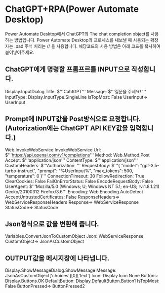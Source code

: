 # ChatGPT+RPA(Power Automate Desktop)
Power Automate Desktop에서 ChatGPT의 The chat completion object를 사용하는 방법입니다. 
Power Automate Desktop의 프로세스를 내보낼 때 사용되는 확장자는 .pad
주석 처리는 // 을 사용합니다. 
해당코드의 사용 방법은 아래 코드를 복사하여 붙어넣어주세요.

## ChatGPT에게 명령할 프롬프르를 INPUT으로 작성합니다.
Display.InputDialog Title: $'''CahtGPT''' Message: $'''질문을 주세요! ''' InputType: Display.InputType.SingleLine IsTopMost: False UserInput=> UserInput

##  Prompt에 INPUT값을 Post방식으로 요청합니다. (Autorization에는 ChatGPT API KEY값을 입력합니다.)
Web.InvokeWebService.InvokeWebService Url: $'''https://api.openai.com/v1/completions''' Method: Web.Method.Post Accept: $'''application/json''' ContentType: $'''application/json''' CustomHeaders: $'''Authorization: ''' RequestBody: $'''{
    \"model\": \"gpt-3.5-turbo-instruct\",
    \"prompt\": \"%UserInput%\",
    \"max_tokens\": 500,
    \"temperature\": 0
  }''' ConnectionTimeout: 30 FollowRedirection: True ClearCookies: False FailOnErrorStatus: False EncodeRequestBody: False UserAgent: $'''Mozilla/5.0 (Windows; U; Windows NT 5.1; en-US; rv:1.8.1.21) Gecko/20100312 Firefox/3.6''' Encoding: Web.Encoding.AutoDetect AcceptUntrustedCertificates: False ResponseHeaders=> WebServiceResponseHeaders Response=> WebServiceResponse StatusCode=> StatusCode

##  Json형식으로 값을 변환해 줍니다.  
Variables.ConvertJsonToCustomObject Json: WebServiceResponse CustomObject=> JsonAsCustomObject

##  OUTPUT값을 메시지창에 나타냅니다.
Display.ShowMessageDialog.ShowMessage Message: JsonAsCustomObject['choices'][0]['text'] Icon: Display.Icon.None Buttons: Display.Buttons.OK DefaultButton: Display.DefaultButton.Button1 IsTopMost: False ButtonPressed=> ButtonPressed2
